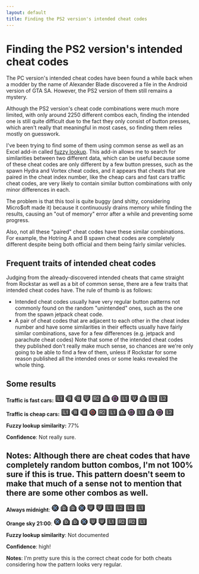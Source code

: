 ```yaml
---
layout: default
title: Finding the PS2 version's intended cheat codes
---
```


# Finding the PS2 version's intended cheat codes
The PC version's intended cheat codes have been found a while back when a modder by the name of Alexander Blade discovered a file in the Android version of GTA SA. However, the PS2 version of them still remains a mystery.

Although the PS2 version's cheat code combinations were much more limited, with only around 2250 different combos each, finding the intended one is still quite difficult due to the fact they only consist of button presses, which aren't really that meaningful in most cases, so finding them relies mostly on guesswork.

I've been trying to find some of them using common sense as well as an Excel add-in called [fuzzy lookup](https://www.microsoft.com/en-us/download/details.aspx?id=15011). This add-in allows me to search for similarities between two different data, which can be useful because some of these cheat codes are only different by a few button presses, such as the spawn Hydra and Vortex cheat codes, and it appears that cheats that are paired in the cheat index number, like the cheap cars and fast cars traffic cheat codes, are very likely to contain similar button combinations with only minor differences in each.

The problem is that this tool is quite buggy (and shitty, considering Micro$oft made it) because it continuously drains memory while finding the results, causing an "out of memory" error after a while and preventing some progress.

Also, not all these "paired" cheat codes have these similar combinations. For example, the Hotring A and B spawn cheat codes are completely different despite being both official and them being fairly similar vehicles.

## Frequent traits of intended cheat codes
Judging from the already-discovered intended cheats that came straight from Rockstar as well as a bit of common sense, there are a few traits that intended cheat codes have. The rule of thumb is as follows:
- Intended cheat codes usually have very regular button patterns not commonly found on the random "unintended" ones, such as the one from the spawn jetpack cheat code.
- A pair of cheat codes that are adjacent to each other in the cheat index number and have some similarities in their effects usually have fairly similar combinations, save for a few differences (e.g. jetpack and parachute cheat codes)
Note that some of the intended cheat codes they published don't really make much sense, so chances are we're only going to be able to find a few of them, unless if Rockstar for some reason published all the intended ones or some leaks revealed the whole thing.

## Some results
**Traffic is fast cars:** ![R1](/images/l1.gif) ![Right](/images/r.gif) ![Right](/images/r.gif) ![Up](/images/u.gif) ![R2](/images/r2.gif) ![Down](/images/d.gif) ![Square](/images/s.gif) ![L1](/images/l1.gif) ![Up](/images/u.gif) ![Down](/images/d.gif) ![L2](/images/l2.gif) ![L2](/images/l2.gif)

**Traffic is cheap cars:** ![R1](/images/l1.gif) ![Right](/images/r.gif) ![Right](/images/r.gif) ![Circle](/images/c.gif) ![R2](/images/r2.gif) ![L1](/images/l1.gif) ![Down](/images/d.gif) ![Square](/images/s.gif) ![L1](/images/l1.gif) ![Down](/images/d.gif) ![Square](/images/s.gif) ![L2](/images/l2.gif)

**Fuzzy lookup similarity:** 77%

**Confidence**: Not really sure.

**Notes:** Although there are cheat codes that have completely random button combos, I'm not 100% sure if this is true. This pattern doesn't seem to make that much of a sense not to mention that there are some other combos as well.
---
**Always midnight**: ![X](/images/x.gif) ![Down](/images/d.gif) ![Down](/images/d.gif) ![X](/images/x.gif) ![Up](/images/u.gif) ![Up](/images/u.gif) ![L1](/images/l1.gif) ![L2](/images/l2.gif) ![L2](/images/l2.gif) ![L1](/images/l1.gif)

**Orange sky 21:00**: ![X](/images/x.gif) ![Down](/images/d.gif) ![Down](/images/d.gif) ![X](/images/x.gif) ![Up](/images/u.gif) ![Up](/images/u.gif) ![L1](/images/l1.gif) ![R2](/images/r2.gif) ![R2](/images/r2.gif) ![L1](/images/l1.gif)

**Fuzzy lookup similarity**: Not documented

**Confidence**: high!

**Notes**: I'm pretty sure this is the correct cheat code for both cheats considering how the pattern looks very regular.

